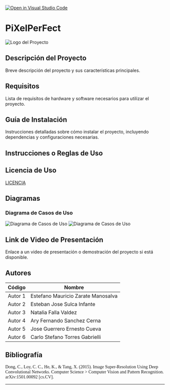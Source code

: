 [![Open in Visual Studio Code](https://classroom.github.com/assets/open-in-vscode-718a45dd9cf7e7f842a935f5ebbe5719a5e09af4491e668f4dbf3b35d5cca122.svg)](https://classroom.github.com/online_ide?assignment_repo_id=12050773&assignment_repo_type=AssignmentRepo)
# PiXelPerFect

![Logo del Proyecto](https://i.imgur.com/9I7uA5T.png)

## Descripción del Proyecto

Breve descripción del proyecto y sus características principales.

## Requisitos

Lista de requisitos de hardware y software necesarios para utilizar el proyecto.

## Guía de Instalación

Instrucciones detalladas sobre cómo instalar el proyecto, incluyendo dependencias y configuraciones necesarias.

## Instrucciones o Reglas de Uso

## Licencia de Uso

[LICENCIA](https://github.com/CS1103/proyecto-final-pf-2023-02-sec2-grupo1/blob/main/LICENSE)


## Diagramas

### Diagrama de Casos de Uso

![Diagrama de Casos de Uso](https://i.imgur.com/KW1gTUp.png)
![Diagrama de Casos de Uso](https://miro.medium.com/v2/resize:fit:1400/1*RxT4yZtXFkQ47Fe7huHe_w.png)

## Link de Video de Presentación

Enlace a un video de presentación o demostración del proyecto si está disponible.

## Autores

| Código | Nombre                            |
|--------|-----------------------------------|
| Autor 1| Estefano Mauricio Zarate Manosalva |
| Autor 2| Esteban Jose Sulca Infante        |
| Autor 3| Natalia Falla Valdez              |
| Autor 4| Ary Fernando Sanchez Cerna        |
| Autor 5| Jose Guerrero Ernesto Cueva       |
| Autor 6| Carlo Stefano Torres Gabrielli    |


## Bibliografía

<span style="font-family: 'Times New Roman', Times, serif;">Dong, C., Loy, C. C., He, K., & Tang, X. (2015). Image Super-Resolution Using Deep Convolutional Networks. Computer Science > Computer Vision and Pattern Recognition. arXiv:1501.00092 [cs.CV].</span>

---

